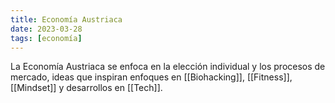 ```yaml
---
title: Economía Austriaca
date: 2023-03-28
tags: [economía]
---
```


La Economía Austriaca se enfoca en la elección individual y los procesos de mercado, ideas que inspiran enfoques en [[Biohacking]], [[Fitness]], [[Mindset]] y desarrollos en [[Tech]].
